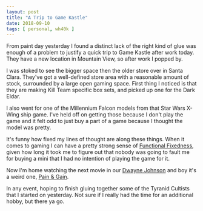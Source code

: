 ```yaml
---
layout: post
title: "A Trip to Game Kastle"
date: 2018-09-10
tags: [ personal, wh40k ]
---
```


From paint day yesterday I found a distinct lack of the right kind of glue was
enough of a problem to justify a quick trip to Game Kastle after work today.
They have a new location in Mountain View, so after work I popped by.

I was stoked to see the bigger space then the older store over in Santa Clara.
They've got a well-defined store area with a reasonable amount of stock,
surrounded by a large open gaming space. First thing I noticed is that they are
making Kill Team specific box sets, and picked up one for the Dark Eldar.

I also went for one of the Millennium Falcon models from that Star Wars X-Wing
ship game. I've held off on getting those because I don't play the game and it
felt odd to just buy a part of a game because I thought the model was pretty.

It's funny how fixed my lines of thought are along these things. When it comes
to gaming I can have a pretty strong sense of
[Functional Fixedness](https://en.wikipedia.org/wiki/Functional_fixedness),
given how long it took me to figure out that nobody was going to fault me for
buying a mini that I had no intention of playing the game for it.

Now I'm home watching the next movie in our
[Dwayne Johnson](https://en.wikipedia.org/wiki/Dwayne_Johnson_filmography) and
boy it's a weird one, [Pain & Gain](https://en.wikipedia.org/wiki/Pain_%26_Gain).

In any event, hoping to finish gluing together some of the Tyranid Cultists
that I started on yesterday. Not sure if I really had the time for an additional
hobby, but there ya go.

